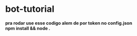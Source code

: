 # bot-tutorial
<h4>
pra rodar use esse codigo alem de por token no config.json
 <br> npm install && node .</br>
</h4>
